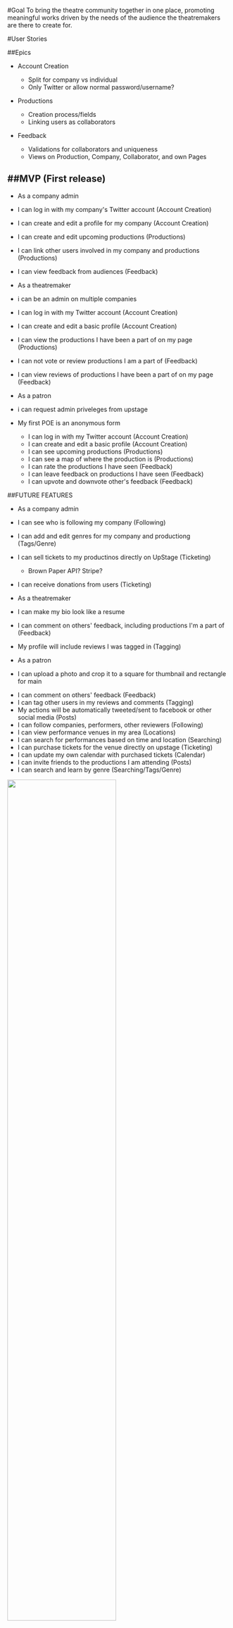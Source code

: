 #Goal
To bring the theatre community together in one place, promoting meaningful works driven by the needs of the audience the theatremakers are there to create for.

#User Stories

##Epics

  - Account Creation
    - Split for company vs individual
    - Only Twitter or allow normal password/username?

  - Productions
    - Creation process/fields
    - Linking users as collaborators

  - Feedback
    - Validations for collaborators and uniqueness
    - Views on Production, Company, Collaborator, and own Pages

##MVP (First release)
-

 - As a company admin
  - I can log in with my company's Twitter account (Account Creation)
  - I can create and edit a profile for my company (Account Creation)
  - I can create and edit upcoming productions (Productions)
  - I can link other users involved in my company and productions (Productions)
  - I can view feedback from audiences (Feedback)

 - As a theatremaker
 * i can be an admin on multiple companies
  - I can log in with my Twitter account (Account Creation)
  - I can create and edit a basic profile (Account Creation)
  - I can view the productions I have been a part of on my page (Productions)
  - I can not vote or review productions I am a part of (Feedback)
  - I can view reviews of productions I have been a part of on my page (Feedback)

 - As a patron
* i can request admin priveleges from upstage
* My first POE is an anonymous form

  - I can log in with my Twitter account (Account Creation)
  - I can create and edit a basic profile (Account Creation)
  - I can see upcoming productions (Productions)
  - I can see a map of where the production is (Productions)
  - I can rate the productions I have seen (Feedback)
  - I can leave feedback on productions I have seen (Feedback)
  - I can upvote and downvote other's feedback (Feedback)

##FUTURE FEATURES

 - As a company admin
  - I can see who is following my company (Following)
  - I can add and edit genres for my company and productiong (Tags/Genre)
  - I can sell tickets to my productinos directly on UpStage (Ticketing)
    - Brown Paper API? Stripe?
  - I can receive donations from users (Ticketing)

 - As a theatremaker
 * I can make my bio look like a resume
  - I can comment on others' feedback, including productions I'm a part of (Feedback)
  - My profile will include reviews I was tagged in (Tagging)

 - As a patron
 * I can upload a photo and crop it to a square for thumbnail and rectangle for main
  - I can comment on others' feedback (Feedback)
  - I can tag other users in my reviews and comments (Tagging)
  - My actions will be automatically tweeted/sent to facebook or other social media (Posts)
  - I can follow companies, performers, other reviewers (Following)
  - I can view performance venues in my area (Locations)
  - I can search for performances based on time and location (Searching)
  - I can purchase tickets for the venue directly on upstage (Ticketing)
  - I can update my own calendar with purchased tickets (Calendar)
  - I can invite friends to the productions I am attending (Posts)
  - I can search and learn by genre (Searching/Tags/Genre)

<img src=https://github.com/creatyvtype/upstage/blob/master/images/IMG_0706.JPG width=70%>

Anonymous forms
- include star rating overall
- include a few fields for short comments on different aspects
  - later, these comments will prepopulate feedback form?
  - private vs. public
  - anonymous vs not (anonymous will NOT be made public)

Email notification for any meta feedbackers once edited